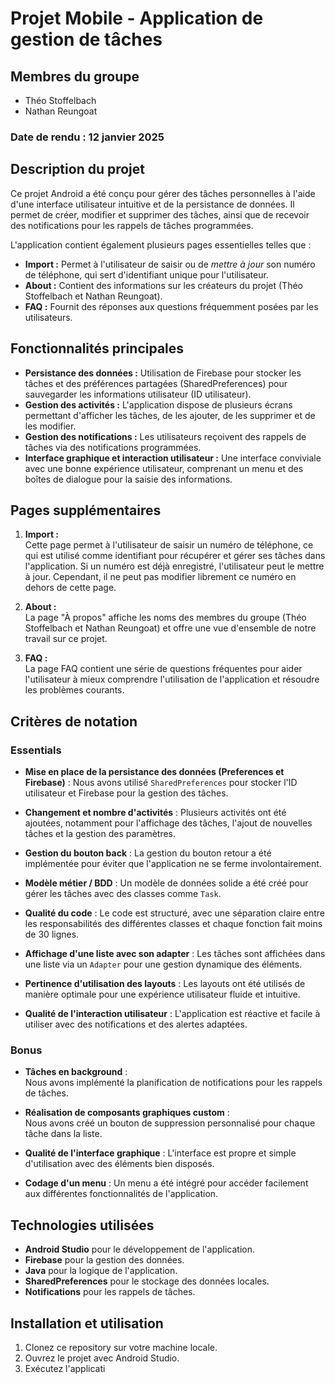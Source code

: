 # Projet Mobile - Application de gestion de tâches

## Membres du groupe
- Théo Stoffelbach
- Nathan Reungoat

### Date de rendu : 12 janvier 2025

## Description du projet

Ce projet Android a été conçu pour gérer des tâches personnelles à l'aide d'une interface utilisateur intuitive et de la persistance de données. Il permet de créer, modifier et supprimer des tâches, ainsi que de recevoir des notifications pour les rappels de tâches programmées.

L'application contient également plusieurs pages essentielles telles que :
- **Import :** Permet à l'utilisateur de saisir ou de *mettre à jour* son numéro de téléphone, qui sert d'identifiant unique pour l'utilisateur.
- **About :** Contient des informations sur les créateurs du projet (Théo Stoffelbach et Nathan Reungoat).
- **FAQ :** Fournit des réponses aux questions fréquemment posées par les utilisateurs.

## Fonctionnalités principales

- **Persistance des données :** Utilisation de Firebase pour stocker les tâches et des préférences partagées (SharedPreferences) pour sauvegarder les informations utilisateur (ID utilisateur).
- **Gestion des activités :** L'application dispose de plusieurs écrans permettant d'afficher les tâches, de les ajouter, de les supprimer et de les modifier.
- **Gestion des notifications :** Les utilisateurs reçoivent des rappels de tâches via des notifications programmées.
- **Interface graphique et interaction utilisateur :** Une interface conviviale avec une bonne expérience utilisateur, comprenant un menu et des boîtes de dialogue pour la saisie des informations.

## Pages supplémentaires

1. **Import :**  
   Cette page permet à l'utilisateur de saisir un numéro de téléphone, ce qui est utilisé comme identifiant pour récupérer et gérer ses tâches dans l'application. Si un numéro est déjà enregistré, l'utilisateur peut le mettre à jour. Cependant, il ne peut pas modifier librement ce numéro en dehors de cette page.

2. **About :**  
   La page "À propos" affiche les noms des membres du groupe (Théo Stoffelbach et Nathan Reungoat) et offre une vue d'ensemble de notre travail sur ce projet.

3. **FAQ :**  
   La page FAQ contient une série de questions fréquentes pour aider l'utilisateur à mieux comprendre l'utilisation de l'application et résoudre les problèmes courants.

## Critères de notation

### Essentials

- **Mise en place de la persistance des données (Preferences et Firebase)** :
  Nous avons utilisé `SharedPreferences` pour stocker l'ID utilisateur et Firebase pour la gestion des tâches.
  
- **Changement et nombre d'activités** : 
  Plusieurs activités ont été ajoutées, notamment pour l'affichage des tâches, l'ajout de nouvelles tâches et la gestion des paramètres.

- **Gestion du bouton back** : 
  La gestion du bouton retour a été implémentée pour éviter que l'application ne se ferme involontairement.

- **Modèle métier / BDD** :
  Un modèle de données solide a été créé pour gérer les tâches avec des classes comme `Task`.

- **Qualité du code** : 
  Le code est structuré, avec une séparation claire entre les responsabilités des différentes classes et chaque fonction fait moins de 30 lignes.

- **Affichage d'une liste avec son adapter** :
  Les tâches sont affichées dans une liste via un `Adapter` pour une gestion dynamique des éléments.

- **Pertinence d'utilisation des layouts** : 
  Les layouts ont été utilisés de manière optimale pour une expérience utilisateur fluide et intuitive.

- **Qualité de l'interaction utilisateur** :
  L'application est réactive et facile à utiliser avec des notifications et des alertes adaptées.

### Bonus

- **Tâches en background** :  
  Nous avons implémenté la planification de notifications pour les rappels de tâches.

- **Réalisation de composants graphiques custom** :  
  Nous avons créé un bouton de suppression personnalisé pour chaque tâche dans la liste.

- **Qualité de l'interface graphique** :
  L'interface est propre et simple d'utilisation avec des éléments bien disposés.

- **Codage d'un menu** : 
  Un menu a été intégré pour accéder facilement aux différentes fonctionnalités de l'application.

## Technologies utilisées

- **Android Studio** pour le développement de l'application.
- **Firebase** pour la gestion des données.
- **Java** pour la logique de l'application.
- **SharedPreferences** pour le stockage des données locales.
- **Notifications** pour les rappels de tâches.

## Installation et utilisation

1. Clonez ce repository sur votre machine locale.
2. Ouvrez le projet avec Android Studio.
3. Exécutez l'applicati
